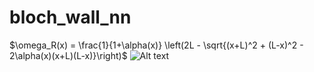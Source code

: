 # bloch_wall_nn
$\omega_R(x) = \frac{1}{1+\alpha(x)} \left(2L - \sqrt{(x+L)^2 + (L-x)^2 - 2\alpha(x)(x+L)(L-x)}\right)$
![Alt text](https://octodex.github.com/images/stormtroopocat.jpg "The Stormtroopocat")
